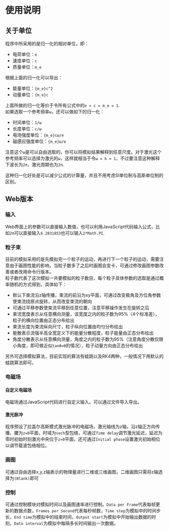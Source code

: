 # 使用说明
## 关于单位
程序中所采用的是归一化的相对单位，即：  
+ 电荷单位：`e`  
+ 速度单位：`c`  
+ 质量单位：`m_e`  

根据上面的归一化可以导出：  
+ 能量单位：`{m_e}c^2`  
+ 动量单位：`{m_e}c`  

上面所做的归一化等价于令所有公式中的`e = c = m_e = 1`.  
如果选取一个参考频率`ω`，还可以做如下的归一化：  
+ 时间单位：`1/ω`  
+ 长度单位：`c/ω`  
+ 电场强度单位：`{m_e}cω/e`  
+ 磁感应强度单位：`{m_e}ω/e`   

注意这个`ω`是可以自由选取的，你可以将模拟结果解释到任意尺度。对于激光这个参考频率可以选择为激光的`ω`，这样就相当于令`ω = k = 1`，不过要注意这种解释下波长为`2π`，激光周期也为`2π`.   

这种归一化好处是可以减少公式的计算量，并且不用考虑SI单位制与高斯单位制的区别。

## Web版本
### 输入
Web界面上的参数可以直接输入数值，也可以利用JavaScript代码输入公式，比如`2π`可以直接输入`6.2831853`也可以输入`2*Math.PI`.

### 粒子束
目前的模拟采用的是先模拟完一个粒子的运动，再进行下一个粒子的运动，需要注意由于画图性能的影响，当粒子数多了之后时画图会变卡，可通过修改画图参数改善或者改用命令行版本。  
粒子数代表了这次模拟一共要模拟的粒子数目，每个粒子具体参数的选取是通过概率随机的方式得到，具体如下：
+ 默认下束流沿z轴传播，束流的前沿为xy平面，可通过改变极角及方位角参数使束流绕原点旋转，从而改变束流的朝向
+ 可通过平移参数使束流平移到任意位置，注意平移操作发生在旋转之后
+ 束流宽度表示从任意横向测量，该宽度之内的粒子数为95%（4个标准差），粒子的横向位置由正态分布给出
+ 束流长度为束流纵向尺寸，粒子纵向位置由均匀分布给出
+ 能散表示流强半高全宽定义下的能量分散程度，粒子能量由正态分布给出
+ 角度分散表示从任意横向测量，角度之内的粒子数为95%（注意角度分散仅限小角度，即可做近似`tanθ=θ`的情况），粒子动量方向由正态分布给出

另外可选择模拟算法，目前实现的算法有蛙跳以及RK4两种，一般情况下用默认的蛙跳算法即可。

### 电磁场
#### 自定义电磁场
电磁场通过JavaScript代码进行自定义输入。可以通过文件导入导出。

#### 激光脉冲
程序预设了拉盖尔高斯模式激光脉冲的电磁场，激光轴线为z轴，沿z轴正方向传播，腰为`z=0`平面，时域为`sech`型包络，可通过`Time delay`调节激光延迟，延迟为零时初始时刻激光中央位于`z=0`平面，还可通过`Initial phase`设置激光初始相位以调节载波包络相位。

### 画图
可通过自由选择x,y,z轴表示的物理量进行二维或三维画图，二维画图只需将z轴选择为`(Blank)`即可

### 控制
可通过控制模块对模拟时间以及画图速率进行控制。`Data per Frame`代表每帧更新的数据点数，`Frames per Second`代表每秒帧数，`Time step`为模拟中的时间步长，`End time`为模拟中的结束时间，`Output start`为模拟中开始输出数据的时刻，`Data interval`为模拟中每隔多长时间输出一次数据。
